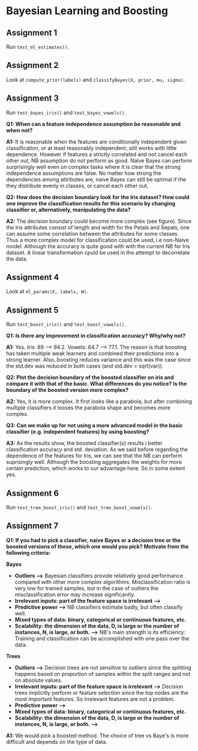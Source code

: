 # Bayesian Learning and Boosting

## Assignment 1
Run `test_ml_estimates()`.

## Assignment 2
Look at `compute_prior(labels)` and `classifyBayes(X, prior, mu, sigma)`.

## Assignment 3
Run `test_bayes_iris()` and `test_bayes_vowels()`.

**Q1: When can a feature independence assumption be reasonable and when not?**

**A1:** It is reasonable when the features are conditionally independent given classification, or at least reasonably independent, still works with little dependence. However if features a strictly correlated and not cancel each other out, NB assumption do not perform as good. Naïve Bayes can perform surprisingly well even on complex tasks where it is clear that the strong independence assumptions are false. No matter how strong the dependencies among attributes are, naive Bayes can still be optimal if the they distribute evenly in classes, or cancel each other out.

**Q2: How does the decision boundary look for the Iris dataset? How could one improve the classification results for this scenario by changing classifier or, alternatively, manipulating the data?**

**A2:** The decision boundary could become more complex (see figure). Since the Iris attributes consist of length and width for the Petals and Sepals, one can assume some correlation between the attributes for some classes. Thus a more complex model for classification could be used, i.e non-Naive model. Although the accuracy is quite good with with the current NB for Iris dataset. A linear transformation cpuld be used in the attempt to decorrelate the data.

## Assignment 4
Look at `ml_params(X, labels, W)`.

## Assignment 5
Run `test_boost_iris()` and `test_boost_vowels()`.

**Q1: Is there any improvement in classification accuracy? Why/why not?**

**A1:** Yes. Iris: 89 --> 94.2. Vowels: 64.7 --> 77.1. The reason is that boosting has taken multiple weak learners and combined their predictions into a strong learner. Also, boosting reduces variance and this was the case since the std.dev was reduced in both cases (and std.dev = sqrt(var)).

**Q2: Plot the decision boundary of the boosted classifier on iris and compare it with that of the basic. What differences do you notice? Is the boundary of the boosted version more complex?**

**A2:** Yes, it is more complex. It first looks like a parabola, but after combining multiple classifiers it looses the parabola shape and becomes more complex.

**Q3: Can we make up for not using a more advanced model in the basic classifier (e.g. independent features) by using boosting?**

**A3:** As the results show, the boosted classifier(s) results i better classification accuracy and std. deviation. As we said before regarding the dependence of the features for Iris, we can see that the NB can perform suprisingly well. Although the boosting aggregates the weights for more certain prediction, which works to our advantage here. So in some extent yes.



## Assignment 6
Run `test_tree_boost_iris()` and `test_tree_boost_vowels()`.

## Assignment 7
**Q1: If you had to pick a classifier, naive Bayes or a decision tree or the boosted versions of these, which one would you pick? Motivate from the following criteria:**

**Bayes**
* **Outliers -->** Bayesian classifiers provide relatively good performance compared with other more complex algorithms. Misclassification ratio is very low for trained samples, but in the case of outliers the misclassification error may increase significantly.
* **Irrelevant inputs: part of the feature space is irrelevant -->**
* **Predictive power -->** NB classifiers estimate badly, but often classify well.
* **Mixed types of data: binary, categorical or continuous features, etc.**
* **Scalability: the dimension of the data, D, is large or the number of instances, N, is large, or both. -->** NB's main strength is its efficiency: Training and classification can be accomplished with one pass over the data. 

**Trees**
* **Outliers -->** Decision trees are not sensitive to outliers since the splitting happens based on proportion of samples within the split ranges and not on absolute values.
* **Irrelevant inputs: part of the feature space is irrelevant -->** Decision trees implicitly perform or feature selection since the top nodes are the most important features. So irrelevant features are not a problem.
* **Predictive power -->**
* **Mixed types of data: binary, categorical or continuous features, etc.**
* **Scalability: the dimension of the data, D, is large or the number of instances, N, is large, or both. -->**

**A1:** We would pick a boosted method. The choice of tree vs Baye's is more difficult and depends on the type of data.

